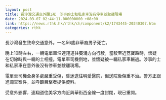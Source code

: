 ```yaml
---
layout: post
title: 長沙灣交通意外釀1死　涉事的士和私家車沒有停車並駛離現場
date: 2024-03-07 02:44:11.000000000 +08:00
link: https://news.rthk.hk/rthk/ch/component/k2/1743445-20240307.htm
categories: rthk
---
```


長沙灣發生致命交通意外，一名56歲非華裔男子死亡。

晚上10時左右，一輛電單車沿連翔道往葵涌方向行駛，當駛至近荔寶路時，懷疑在切線時與一輛的士相撞，電單車司機倒地，並懷疑被一輛私家車輾過。涉事的士和私家車在意外後沒有停車並駛離現場。

電單車司機全身多處嚴重受傷，昏迷送往明愛醫院，但送院後傷重不治。警方正跟進調查案件，並呼籲目擊者提供資料。

受意外影響，連翔道往美孚方向近興華街西全線一度封閉，現已重開。
